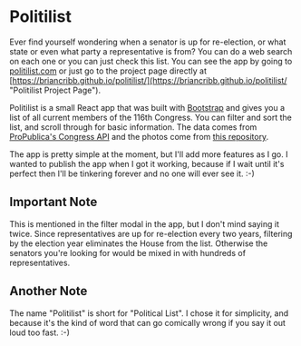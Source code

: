 # Politilist
Ever find yourself wondering when a senator is up for re-election, or what state or even what party a representative is from? You can do a web search on each one or you can just check this list. You can see the app by going to [politilist.com](https://politilist.com/ "Politilist") or just go to the project page directly at [https://briancribb.github.io/politilist/](https://briancribb.github.io/politilist/ "Politilist Project Page").

Politilist is a small React app that was built with [Bootstrap](https://getbootstrap.com/ "Bootstrap") and gives you a list of all current members of the 116th Congress. You can filter and sort the list, and scroll through for basic information. The data comes from [ProPublica's Congress API](https://projects.propublica.org/api-docs/congress-api/ "ProPublica's Congress API") and the photos come from [this repository](https://github.com/unitedstates/images/ "Open source images of members of Congress").

The app is pretty simple at the moment, but I'll add more features as I go. I wanted to publish the app when I got it working, because if I wait until it's perfect then I'll be tinkering forever and no one will ever see it.   :-)

## Important Note
This is mentioned in the filter modal in the app, but I don't mind saying it twice. Since representatives are up for re-election every two years, filtering by the election year eliminates the House from the list. Otherwise the senators you're looking for would be mixed in with hundreds of representatives.

## Another Note
The name "Politilist" is short for "Political List". I chose it for simplicity, and because it's the kind of word that can go comically wrong if you say it out loud too fast. :-)
